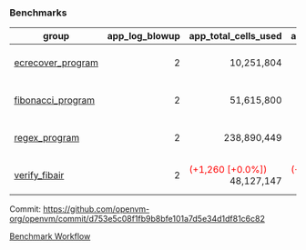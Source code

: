### Benchmarks
| group | app_log_blowup | app_total_cells_used | app_total_cycles | app_total_proof_time_ms | leaf_log_blowup | leaf_total_cells_used | leaf_total_cycles | leaf_total_proof_time_ms | max_segment_length | instance | alloc |
|---|---|---|---|---|---|---|---|---|---|---|---|
| [ ecrecover_program ](https://github.com/openvm-org/openvm/blob/benchmark-results/benchmarks-pr/1093/individual/ecrecover-d753e5c08f1fb9b8bfe101a7d5e34d1df81c6c82.md) | <div style='text-align: right'> 2 </div>  | <div style='text-align: right'> 10,251,804 </div>  | <div style='text-align: right'> 195,066 </div>  | <span style='color: red'>(+99.0 [+4.8%])</span><div style='text-align: right'> 2,145.0 </div>  | <div style='text-align: right'> - </div>  | <div style='text-align: right'> - </div>  | <div style='text-align: right'> - </div>  | <div style='text-align: right'> - </div>  | 1048476 | 64cpu-linux-arm64 | mimalloc |
| [ fibonacci_program ](https://github.com/openvm-org/openvm/blob/benchmark-results/benchmarks-pr/1093/individual/fibonacci-d753e5c08f1fb9b8bfe101a7d5e34d1df81c6c82.md) | <div style='text-align: right'> 2 </div>  | <div style='text-align: right'> 51,615,800 </div>  | <div style='text-align: right'> 3,000,274 </div>  | <span style='color: red'>(+13.0 [+0.2%])</span><div style='text-align: right'> 5,546.0 </div>  | <div style='text-align: right'> - </div>  | <div style='text-align: right'> - </div>  | <div style='text-align: right'> - </div>  | <div style='text-align: right'> - </div>  | 1048476 | 64cpu-linux-arm64 | mimalloc |
| [ regex_program ](https://github.com/openvm-org/openvm/blob/benchmark-results/benchmarks-pr/1093/individual/regex-d753e5c08f1fb9b8bfe101a7d5e34d1df81c6c82.md) | <div style='text-align: right'> 2 </div>  | <div style='text-align: right'> 238,890,449 </div>  | <div style='text-align: right'> 8,381,808 </div>  | <span style='color: red'>(+97.0 [+0.6%])</span><div style='text-align: right'> 17,356.0 </div>  | <div style='text-align: right'> - </div>  | <div style='text-align: right'> - </div>  | <div style='text-align: right'> - </div>  | <div style='text-align: right'> - </div>  | 1048476 | 64cpu-linux-arm64 | mimalloc |
| [ verify_fibair ](https://github.com/openvm-org/openvm/blob/benchmark-results/benchmarks-pr/1093/individual/verify_fibair-d753e5c08f1fb9b8bfe101a7d5e34d1df81c6c82.md) | <div style='text-align: right'> 2 </div>  | <span style='color: red'>(+1,260 [+0.0%])</span><div style='text-align: right'> 48,127,147 </div>  | <span style='color: red'>(+70 [+0.0%])</span><div style='text-align: right'> 397,164 </div>  | <span style='color: green'>(-7.0 [-0.2%])</span><div style='text-align: right'> 3,145.0 </div>  | <div style='text-align: right'> - </div>  | <div style='text-align: right'> - </div>  | <div style='text-align: right'> - </div>  | <div style='text-align: right'> - </div>  | 1048476 | 64cpu-linux-arm64 | mimalloc |


Commit: https://github.com/openvm-org/openvm/commit/d753e5c08f1fb9b8bfe101a7d5e34d1df81c6c82

[Benchmark Workflow](https://github.com/openvm-org/openvm/actions/runs/12349764011)
